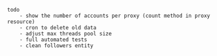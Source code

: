     todo
        - show the number of accounts per proxy (count method in proxy resource)
        - cron to delete old data
        - adjust max threads pool size
        - full automated tests
        - clean followers entity
